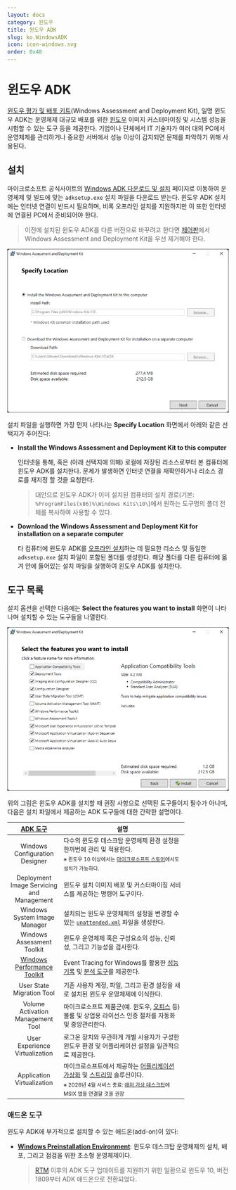 ```yaml
---
layout: docs
category: 윈도우
title: 윈도우 ADK
slug: ko.WindowsADK
icon: icon-windows.svg
order: 0x48
---
```

# 윈도우 ADK
[윈도우 평가 및 배포 키트](https://en.wikipedia.org/wiki/Windows_Assessment_and_Deployment_Kit)(Windows Assessment and Deployment Kit), 일명 윈도우 ADK는 운영체제 대규모 배포를 위한 [윈도우](ko.WindowsNT) 이미지 커스터마이징 및 시스템 성능을 시험할 수 있는 도구 등을 제공한다. 기업이나 단체에서 IT 기술자가 여러 대의 PC에서 운영체제를 관리하거나 중요한 서버에서 성능 이상이 감지되면 문제를 파악하기 위해 사용된다.

## 설치
마이크로소프트 공식사이트의 [Windows ADK 다운로드 및 설치](https://learn.microsoft.com/en-us/windows-hardware/get-started/adk-install) 페이지로 이동하여 운영체제 및 빌드에 맞는 `adksetup.exe` 설치 파일을 다운로드 받는다. 윈도우 ADK 설치에는 인터넷 연결이 반드시 필요하며, 비록 오프라인 설치를 지원하지만 이 또한 인터넷에 연결된 PC에서 준비되어야 한다.

> 이전에 설치된 윈도우 ADK를 다른 버전으로 바꾸려고 한다면 [제어판](https://ko.wikipedia.org/wiki/제어판_(윈도우))에서 Windows Assessment and Deployment Kit을 우선 제거해야 한다.

![윈도우 ADK 설치 옵션](/images/docs/adk/adk_installation_path.png)

설치 파일을 실행하면 가장 먼저 나타나는 **Specify Location** 화면에서 아래와 같은 선택지가 주어진다:

* **Install the Windows Assessment and Deployment Kit to this computer**

    인터넷을 통해, 혹은 (아래 선택지에 의해) 로컬에 저장된 리소스로부터 본 컴퓨터에 윈도우 ADK를 설치한다. 문제가 발생하면 인터넷 연결을 재확인하거나 리소스 경로를 재지정 할 것을 요청한다.

    > 대안으로 윈도우 ADK가 이미 설치된 컴퓨터의 설치 경로(기본: `%ProgramFiles(x86)%\Windows Kits\10\`)에서 원하는 도구명의 폴더 전체를 복사하여 사용할 수 있다.

* **Download the Windows Assessment and Deployment Kit for installation on a separate computer**

    타 컴퓨터에 윈도우 ADK를 [오프라인 설치](https://learn.microsoft.com/en-us/windows-hardware/get-started/adk-offline-install)하는 데 필요한 리소스 및 동일한 `adksetup.exe` 설치 파일이 포함된 폴더를 생성한다. 해당 폴더를 다른 컴퓨터에 옮겨 안에 들어있는 설치 파일을 실행하여 윈도우 ADK를 설치한다.

## 도구 목록
설치 옵션을 선택한 다음에는 **Select the features you want to install** 화면이 나타나며 설치할 수 있는 도구들을 나열한다.

![윈도우 ADK 도구 설치](/images/docs/adk/adk_installation_features.png)

위의 그림은 윈도우 ADK를 설치할 때 권장 사항으로 선택된 도구들이지 필수가 아니며, 다음은 설치 파일에서 제공하는 ADK 도구들에 대한 간략한 설명이다.

<table style="width: 80%;">
<colgroup><col style="width: 30%;"/><col style="width: 70%;"/></colgroup>
<thead><tr><th><a href="https://learn.microsoft.com/en-us/windows-hardware/get-started/kits-and-tools-overview">ADK 도구</a></th><th>설명</th></tr></thead>
<tbody>
<tr><td style="text-align: center;">Windows Configuration Designer</td>
<td>다수의 윈도우 데스크탑 운영체제 환경 설정을 한꺼번에 관리 및 적용한다.<br/><sub>※ 윈도우 10 이상에서는 <a href="https://apps.microsoft.com/store/detail/windows-configuration-designer/9NBLGGH4TX22">마이크로소프트 스토어</a>에서도 설치가 가능하다.</sub></td></tr>
<tr><td style="text-align: center;">Deployment Image Servicing and Management</td>
<td>윈도우 설치 이미지 배포 및 커스터마이징 서비스를 제공하는 명령어 도구이다.</td></tr>
<tr><td style="text-align: center;">Windows System Image Manager</td>
<td>설치되는 윈도우 운영체제의 설정을 변경할 수 있는 <a href="https://learn.microsoft.com/en-us/windows-hardware/manufacture/desktop/update-windows-settings-and-scripts-create-your-own-answer-file-sxs"><code>unattended.xml</code></a> 파일을 생성한다.</td></tr>
<tr><td style="text-align: center;">Windows Assessment Toolkit</td>
<td>윈도우 운영체제 혹은 구성요소의 성능, 신뢰성, 그리고 기능성을 검사한다.</td></tr>
<tr><td style="text-align: center;"><a href="ko.WPT">Windows Performance Toolkit</a></td>
<td>Event Tracing for Windows를 활용한 <a href="ko.WPT#windows-performance-recorder">성능 기록</a> 및 <a href="ko.WPT#windows-performance-analyzer">분석 도구</a>를 제공한다.</td></tr>
<tr><td style="text-align: center;">User State Migration Tool</td>
<td>기존 사용자 계정, 파일, 그리고 환경 설정을 새로 설치된 윈도우 운영체제에 이식한다.</td></tr>
<tr><td style="text-align: center;">Volume Activation Management Tool</td>
<td>마이크로소프트 제품군(예. 윈도우, <a href="https://www.office.com/">오피스</a> 등) 볼륨 및 상업용 라이선스 인증 절차를 자동화 및 중앙관리한다.</td></tr>
<tr><td style="text-align: center;">User Experience Virtualization</td>
<td>로그온 장치와 무관하게 개별 사용자가 구성한 윈도우 환경 및 어플리케이션 설정을 일관적으로 제공한다.</td></tr>
<tr><td style="text-align: center;">Application Virtualization</td>
<td>마이크로소프트에서 제공하는 <a href="https://ko.wikipedia.org/wiki/응용_프로그램_가상화">어플리케이션 가상화</a> 및 <a href="https://en.wikipedia.org/wiki/Application_streaming">스트리밍</a> 솔루션이다.<br/><sub>※ 2026년 4월 서비스 종료: <a href="https://azure.microsoft.com/products/virtual-desktop/">애저 가상 데스크탑</a>에 MSIX 앱을 연결할 것을 권장</sub></td></tr>
</tbody>
</table>

### 애드온 도구
윈도우 ADK에 부가적으로 설치할 수 있는 애드온(add-on)이 있다:

* **[Windows Preinstallation Environment](ko.WinPE)**: 윈도우 데스크탑 운영체제의 설치, 배포, 그리고 점검을 위한 초소형 운영체제이다.

    > [RTM](https://ko.wikipedia.org/wiki/소프트웨어_배포_생명_주기#RTM) 이후의 ADK 도구 업데이트를 지원하기 위한 일환으로 윈도우 10, 버전 1809부터 ADK 애드온으로 전환되었다.

